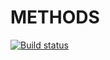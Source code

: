 # METHODS

[![Build status](https://ci.appveyor.com/api/projects/status/gqefhr36idx2e38g?svg=true)](https://ci.appveyor.com/project/bugagi67/methods)